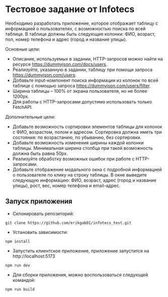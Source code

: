 # Тестовое задание от Infotecs

Необходимо разработать приложение, которое отображает таблицу с информацией о пользователях, с возможностью поиска по всей таблице. В таблице должны быть следующие колонки: ФИО, возраст, пол, номер телефона и адрес (город и название улицы).

Основные цели:

-   Описание, используемых в задании, HTTP-запросов можно найти на ресурсе https://dummyjson.com/docs/users.
-   Реализуйте, указанную в задании, таблицу при помощи запроса https://dummyjson.com/users.
-   Добавьте input-компонент поиска информации из колонок по всей таблице с помощью запроса https://dummyjson.com/users/filter.
-   Ширина таблицы – 100% от экрана пользователя, но не более 1200px.
-   Для работы с HTTP-запросами допустимо использовать только FetchAPI.

Дополнительные цели:

-   Добавьте возможность сортировки элементов таблицы для колонок с ФИО, возрастом, полом и адресом. Сортировка должна иметь три состояния: по возрастанию, по убыванию, без сортировки.
-   Добавьте возможность изменения ширины каждой колонки таблицы. Минимальная ширина столбца при такой возможность должна быть равна 50px.
-   Реализуйте обработку возможных ошибок при работе с HTTP-запросами.
-   Добавьте отображение модального окна с подробной информацией о пользователе по клику на строку таблицы. В окне выведите следующую информацию: ФИО, возраст, адрес (город и название улицы), рост, вес, номер телефона и email-адрес.

## Запуск приложения

-   Склонировать репозиторий:

```
git clone https://github.com/erikgab01/infotecs_test.git
```

-   Установить зависимости:

```
npm install
```

-   Запустить клиентское приложение, приложение запустится на http://localhost:5173

```
npm run dev
```

-   Для сборки приложения, можно воспользоваться следующей командой:

```
npm run build
```
